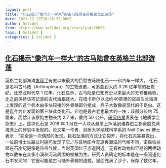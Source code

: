 ```yaml
---
layout: post
title: "化石揭示“像汽车一样大”的古马陆曾在英格兰北部游荡"
date: 2021-12-22T10:26:32.000Z
author: Solidot
from: https://www.solidot.org/story?sid=70096
tags: [ Solidot ]
categories: [ Solidot ]
---
```

<!--1640168792000-->
[化石揭示“像汽车一样大”的古马陆曾在英格兰北部游荡](https://www.solidot.org/story?sid=70096)
------

<div>
英格兰北部海滩<a href="https://phys.org/news/2021-12-millipedes-big-cars-roamed-northern.html">发现了</a>有史以来最大的巨型古马陆化石——和汽车一样大。 化石是名叫古马陆（Arthropleura）的生物遗骸，可追溯到大约 3.26 亿年前的石炭纪，比恐龙时代早 1 亿年。化石显示，古马陆是已知有史以来最大的无脊椎动物，比之前保持该项记录的古代海蝎还大。在纽卡斯尔以北约40英里的诺森伯兰海滩上发现的这个标本由多块铰接的外骨骼部分组成，样子大致像是现代的千足虫。这是迄今为止发现的第三块此类化石。它也是最古老也最大的一块：该部分长约 75 厘米，而估计该原始生物长约 2.7 米，重约 50 公斤。<a href="https://pubs.geoscienceworld.org/jgs/article-abstract/doi/10.1144/jgs2021-115/610403/The-largest-arthropod-in-Earth-history-insights?redirectedFrom=fulltext">研究结果</a>发表在《地质学会杂志》上。这块化石是 2018 年 1 月在一大块从悬崖上掉落到诺森伯兰郡豪威克湾海滩上的砂岩中发现的。论文第一作者、剑桥大学地球科学系的 Neil Davies 博士表示：“完全是一次偶然的发现。巨石坠落的方式让它裂开，将化石完美暴露出，一位前博士生路过时碰巧发现了它。”与该地区今天凉爽潮湿的气候不同，诺森伯兰郡在石炭纪更像是热带气候，当时英国位于赤道附近。无脊椎动物和早期的两栖动物以散布在众多小溪和河流周围的植被为生。研究人员确定的标本是在一条河道化石中发现的：它很可能是古马陆外骨骼的遗蜕，里面充满了沙子，保存了数亿年。
</div>
